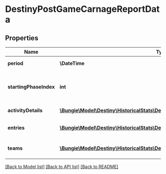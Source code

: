 # DestinyPostGameCarnageReportData

## Properties
Name | Type | Description | Notes
------------ | ------------- | ------------- | -------------
**period** | **\DateTime** | Date and time for the activity. | [optional] 
**startingPhaseIndex** | **int** | If this activity has \&quot;phases\&quot;, this is the phase at which the activity was started. | [optional] 
**activityDetails** | [**\Bungie\Model\Destiny\HistoricalStats\DestinyHistoricalStatsActivity**](DestinyHistoricalStatsActivity.md) | Details about the activity. | [optional] 
**entries** | [**\Bungie\Model\Destiny\HistoricalStats\DestinyPostGameCarnageReportEntry[]**](DestinyPostGameCarnageReportEntry.md) | Collection of players and their data for this activity. | [optional] 
**teams** | [**\Bungie\Model\Destiny\HistoricalStats\DestinyPostGameCarnageReportTeamEntry[]**](DestinyPostGameCarnageReportTeamEntry.md) | Collection of stats for the player in this activity. | [optional] 

[[Back to Model list]](../README.md#documentation-for-models) [[Back to API list]](../README.md#documentation-for-api-endpoints) [[Back to README]](../README.md)


